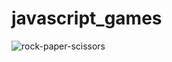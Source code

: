 # javascript_games

![rock-paper-scissors](https://user-images.githubusercontent.com/29349064/150703386-94f61609-ad26-40a2-b07d-3310a6c79b16.png)

